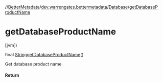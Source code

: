 //[BetterMetadata](../../../index.md)/[dev.warrengates.bettermetadata](../index.md)/[Database](index.md)/[getDatabaseProductName](get-database-product-name.md)

# getDatabaseProductName

[jvm]\

final [String](https://docs.oracle.com/javase/8/docs/api/java/lang/String.html)[getDatabaseProductName](get-database-product-name.md)()

Get database product name

#### Return
